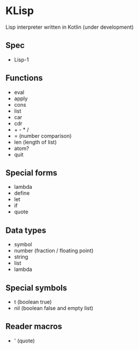 # KLisp
Lisp interpreter written in Kotlin (under development)

## Spec

- Lisp-1

## Functions

- eval
- apply
- cons
- list
- car
- cdr
- \+ \- \* /
- = (number comparison)
- len (length of list)
- atom?
- quit

## Special forms

- lambda
- define
- let
- if
- quote

## Data types

- symbol
- number (fraction / floating point)
- string
- list
- lambda

## Special symbols

- t (boolean true)
- nil (boolean false and empty list)

## Reader macros
- ' (quote)